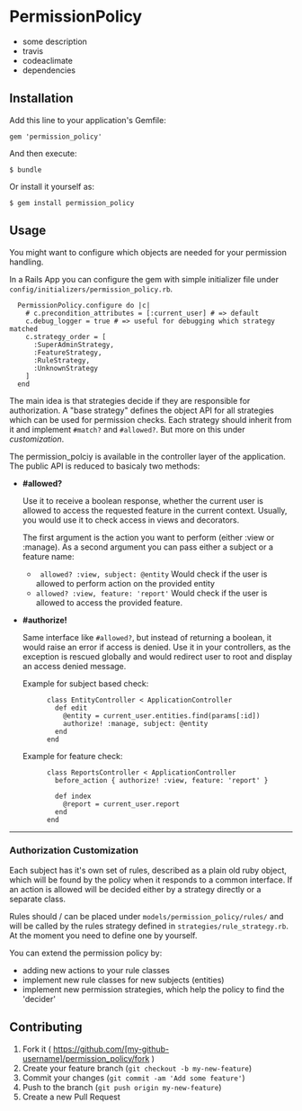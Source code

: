 # PermissionPolicy

* some description
* travis
* codeaclimate
* dependencies


## Installation

Add this line to your application's Gemfile:

    gem 'permission_policy'

And then execute:

    $ bundle

Or install it yourself as:

    $ gem install permission_policy

## Usage

You might want to configure which objects are needed for your permission handling.

In a Rails App you can configure the gem with simple initializer file under `config/initializers/permission_policy.rb`.

```
  PermissionPolicy.configure do |c|
    # c.precondition_attributes = [:current_user] # => default
    c.debug_logger = true # => useful for debugging which strategy matched
    c.strategy_order = [
      :SuperAdminStrategy,
      :FeatureStrategy,
      :RuleStrategy,
      :UnknownStrategy
    ]
  end
```

The main idea is that strategies decide if they are responsible for authorization.
A "base strategy" defines the object API for all strategies which can be
used for permission checks. Each strategy should inherit from it and
implement `#match?` and `#allowed?`. But more on this under *customization*.

The permission_polciy is available in the controller layer of the application.
The public API is reduced to basicaly two methods:

* **#allowed?**

  Use it to receive a boolean response, whether the current user is allowed to
  access the requested feature in the current context.
  Usually, you would use it to check access in views and decorators.

  The first argument is the action you want to perform (either :view or :manage).
  As a second argument you can pass either a subject or a feature name:

  * ``` allowed? :view, subject: @entity```
    Would check if the user is allowed to perform action on the provided entity
  * ``` allowed? :view, feature: 'report' ```
    Would check if the user  is allowed to access the provided feature.


* **#authorize!**

  Same interface like ```#allowed?```, but instead of returning a boolean,
  it would raise an error if access is denied. Use it in your controllers,
  as the exception is rescued globally and would redirect user to root
  and display an access denied message.

  Example for subject based check:

  ```
        class EntityController < ApplicationController
          def edit
            @entity = current_user.entities.find(params[:id])
            authorize! :manage, subject: @entity
          end
        end
  ```

  Example for feature check:

  ```
        class ReportsController < ApplicationController
          before_action { authorize! :view, feature: 'report' }

          def index
            @report = current_user.report
          end
        end
  ```

---
### Authorization Customization

Each subject has it's own set of rules, described as a plain old ruby object,
which will be found by the policy when it responds to a common interface.
If an action is allowed will be decided either by a strategy directly or a separate class.

Rules should / can be placed under `models/permission_policy/rules/` and will
be called by the rules strategy defined in `strategies/rule_strategy.rb`.
At the moment you need to define one by yourself.

You can extend the permission policy by:

 - adding new actions to your rule classes
 - implement new rule classes for new subjects (entities)
 - implement new permission strategies, which help the policy to find the 'decider'


## Contributing

1. Fork it ( https://github.com/[my-github-username]/permission_policy/fork )
2. Create your feature branch (`git checkout -b my-new-feature`)
3. Commit your changes (`git commit -am 'Add some feature'`)
4. Push to the branch (`git push origin my-new-feature`)
5. Create a new Pull Request
